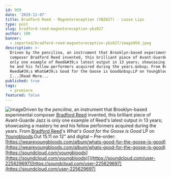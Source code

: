 ```yaml
---
id: 959
date: '2019-11-07'
title: Bradford Reed - Magnetoreception (YBZ027) - Loose Lips
type: post
slug: bradford-reed-magnetoreception-ybz027
author: 100
banner:
  - imported/bradford-reed-magnetoreception-ybz027/image959.jpeg
description: >-
  Driven by the pencilina, an instrument that Brooklyn-based experimental
  composer Bradford Reed invented, this brilliant piece of Avant-Guarde Jazz is
  only one example of Reed&#39;s latest output in 13 years; showcasing a mastery
  he and his fellow performers acquired during the years.&nbsp; From Bradford
  Reed&#39;s What&#39;s Good for the Goose is Good&nbsp;LP on Youngbloods. Out
  [...]Read More...
published: true
tags:
  - premiere
featured: false
---
```

![image](../imported/bradford-reed-magnetoreception-ybz027/image959.jpeg)Driven by the _pencilina_, an instrument that Brooklyn-based experimental composer [Bradford Reed](https://en.wikipedia.org/wiki/Bradford_Reed) invented, this brilliant piece of Avant-Guarde Jazz is only one example of Reed's latest output in 13 years; showcasing a mastery he and his fellow performers acquired during the years. From [Bradford Reed](https://en.wikipedia.org/wiki/Bradford_Reed)'s _What's Good for the Goose is Good_ LP on [Youngbloods](https://weareyoungbloods.com/).Out 15.11 on 12" and digital – Pre-order: [https://weareyoungbloods.com/album/whats-good-for-the-goose-is-good](https://weareyoungbloods.com/album/whats-good-for-the-goose-is-good)[https://soundcloud.com/youngbloods](https://soundcloud.com/youngbloods)[](https://soundcloud.com/user-225629697)[https://soundcloud.com/user-225629697](https://soundcloud.com/user-225629697)